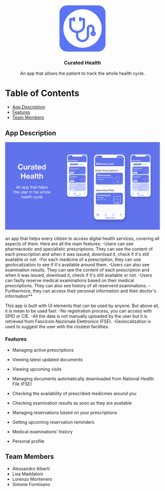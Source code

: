 <br />
<div align="center">
  <a href="#">
    <img src="/Slides/Icon.png" alt="Logo" width="150" height="150" style="border-radius:16%">
  </a>

  <h3 align="center">Curated Health</h3>



  <div align="center">
    An app that allows the patient to track the whole health cycle.

    
  </div>
</div>


# Table of Contents

* [App Description](#app-description)
* [Features](#features)
* [Team Members](#team-members)


## App Description
<div align="center">
<img src="/Slides/IMG_1078.JPG" alt="Logo">
</div>
</br>
an app that helps every citizen to access digital health services, covering all aspects of them. Here are all the main features: -Users can see pharmaceutic and specialistic prescriptions. They can see the content of each prescription and when it was issued, download it, check if it's still available or not. -For each medicine of a prescription, they can use geolocalization to see if it's available around them. -Users can also see examination results. They can see the content of each prescription and when it was issued, download it, check if it's still available or not. -Users can fastly reserve medical examinations based on their medical prescriptions. They can also see history of all reserverd examinations. -Furthermore, they can access their personal information and their doctor's information**

This app is built with UI elements that can be used by anyone. But above all, it is mean to be used fast: -No registration process, you can access with SPID or CIE. -All the data is not manually uploaded by the user but it is retrieved from Fascicolo Nazionale Elettronico (FSE). -Geolocalization is used to suggest the user with the clostest facilities.

### Features

* Managing active prescriptions

* Viewing latest updated documents

* Viewing upcoming visits

* Managing documents automatically downloaded from National Health File (FSE)

* Checking the availability of prescribed medicines around you

* Checking examination results as soon as they are available

* Managing reservations based on your prescriptions

* Getting upcoming reservation reminders

* Medical examinations’ history

* Personal profile

## Team Members
* Alessandro Alberti
* Lisa Maddaloni
* Lorenzo Montenero
* Simone Formisano
